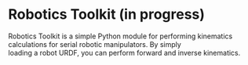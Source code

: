 # Robotics Toolkit (in progress)
Robotics Toolkit is a simple Python module for performing kinematics calculations for serial robotic manipulators.  By simply \
loading a robot URDF, you can perform forward and inverse kinematics.
